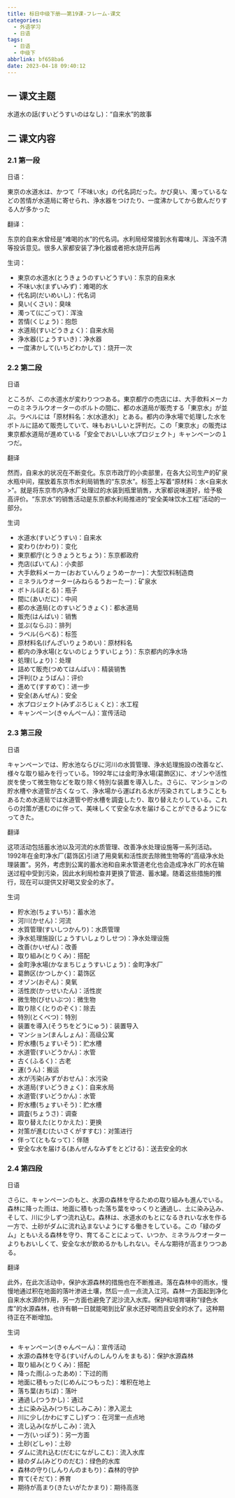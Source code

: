 ```yaml
---
title: 标日中级下册——第19课-フレーム-课文
categories:
  - 外语学习
  - 日语
tags:
  - 日语
  - 中级下
abbrlink: bf658ba6
date: 2023-04-18 09:40:12
---
```

## 一 课文主题

水道水の話(すいどうすいのはなし)：“自来水”的故事

<!--more-->

## 二 课文内容

### 2.1 第一段

日语：

東京の水道水は、かつて「不味い水」の代名詞だった。かび臭い、濁っているなどの苦情が水道局に寄せられ、浄水器をつけたり、一度沸かしてから飲んだりする人が多かった

翻译：

东京的自来水曾经是“难喝的水”的代名词。水利局经常接到水有霉味儿、浑浊不清等投诉意见。很多人家都安装了净化器或者把水烧开后再

生词：

* 東京の水道水(とうきょうのすいどうすい)：东京的自来水
* 不味い水(まずいみず)：难喝的水
* 代名詞(だいめいし)：代名词
* 臭い(くさい)：臭味
* 濁って(にごって)：浑浊
* 苦情(くじょう)：抱怨
* 水道局(すいどうきょく)：自来水局
* 浄水器(じょうすいき)：净水器
* 一度沸かして(いちどわかして)：烧开一次

### 2.2 第二段

日语

ところが、この水道水が変わりつつある。東京都庁の売店には、大手飲料メーカーのミネラルウオーターのボルトの間に、都の水道局が販売する「東京水」が並ぶ。ラベルには「原材料名：水(水道水)」とある。都内の浄水場で処理した水をボトルに詰めて販売していて、味もおいしいと評判だ。この「東京水」の販売は東京都水道局が進めている「安全でおいしい水プロジェクト」キャンペーンの１つだ。

翻译

然而，自来水的状况在不断变化。东京市政厅的小卖部里，在各大公司生产的矿泉水瓶中间，摆放着东京市水利局销售的“东京水”。标签上写着“原材料：水<自来水>”。就是将东京市内净水厂处理过的水装到瓶里销售，大家都说味道好，给予极高评价。“东京水”的销售活动是东京都水利局推进的“安全美味饮水工程”活动的一部分。

生词

* 水道水(すいどうすい)：自来水
* 変わり(かわり)：变化
* 東京都庁(とうきょうとちょう)：东京都政府
* 売店(ばいてん)：小卖部
* 大手飲料メーカー(おおていんりょうめーかー)：大型饮料制造商
* ミネラルウオーター(みねらるうおーたー)：矿泉水
* ボトル(ぼとる)：瓶子
* 間に(あいだに)：中间
* 都の水道局(とのすいどうきょく)：都水道局
* 販売(はんばい)：销售
* 並ぶ(ならぶ)：排列
* ラベル(らべる)：标签
* 原材料名(げんざいりょうめい)：原材料名
* 都内の浄水場(とないのじょうすいじょう)：东京都内的净水场
* 処理(しょり)：处理
* 詰めて販売(つめてはんばい)：精装销售
* 評判(ひょうばん)：评价
* 進めて(すすめて)：进一步
* 安全(あんぜん)：安全
* 水プロジェクト(みずぷろじぇくと)：水工程
* キャンペーン(きゃんぺーん)：宣传活动

### 2.3 第三段

日语

キャンペーンでは、貯水池ならびに河川の水質管理、浄水処理施設の改善など、様々な取り組みを行っている。1992年には金町浄水場(葛飾区)に、オゾンや活性炭を使って微生物などを取り除く特別な装置を導入した。さらに、マンションの貯水槽や水道管が古くなって、浄水場から運ばれる水が汚染されてしまうこともあるため水道局では水道管や貯水槽を調査したり、取り替えたりしている。これらの対策が進むのに伴って、美味しくて安全な水を届けることができるようになってきた。

翻译

这项活动包括蓄水池以及河流的水质管理、改善净水处理设施等一系列活动。1992年在金町净水厂(葛饰区)引进了用臭氧和活性炭去除微生物等的“高级净水处理装置”。另外，考虑到公寓的蓄水池和自来水管道老化也会造成净水厂的水在输送过程中受到污染，因此水利局检查并更换了管道、蓄水罐。随着这些措施的推行，现在可以提供又好喝又安全的水了。

生词

* 貯水池(ちょすいち)：蓄水池
* 河川(かせん)：河流
* 水質管理(すいしつかんり)：水质管理
* 浄水処理施設(じょうすいしょりしせつ)：净水处理设施
* 改善(かいぜん)：改善
* 取り組み(とりくみ)：搭配
* 金町浄水場(かなまちじょうすいじょう)：金町净水厂
* 葛飾区(かつしかく)：葛饰区
* オゾン(おぞん)：臭氧
* 活性炭(かっせいたん)：活性炭
* 微生物(びせいぶつ)：微生物
* 取り除く(とりのぞく)：除去
* 特別(とくべつ)：特別
* 装置を導入(そうちをどうにゅう)：装置导入
* マンション(まんしょん)：高级公寓
* 貯水槽(ちょすいそう)：贮水槽
* 水道管(すいどうかん)：水管
* 古く(ふるく)：古老
* 運(うん)：搬运
* 水が汚染(みずがおせん)：水污染
* 水道局(すいどうきょく)：自来水局
* 水道管(すいどうかん)：水管
* 貯水槽(ちょすいそう)：贮水槽
* 調査(ちょうさ)：调查
* 取り替えた(とりかえた)：更换
* 対策が進む(たいさくがすすむ)：对策进行
* 伴って(ともなって)：伴随
* 安全な水を届ける(あんぜんなみずをとどける)：送去安全的水

### 2.4 第四段

日语

さらに、キャンペーンのもと、水源の森林を守るための取り組みも進んでいる。森林に降った雨は、地面に積もった落ち葉をゆっくりと通過し、土に染み込み、そして、川に少しずつ流れ込む。森林は、水道水のもとになるきれいな水を作る一方で、土砂がダムに流れ込まないようにする働きをしている。この「緑のダム」ともいえる森林を守り、育てることによって、いつか、ミネラルウオーターよりもおいしくて、安全な水が飲めるかもしれない。そんな期待が高まりつつある。

翻译

此外，在此次活动中，保护水源森林的措施也在不断推进。落在森林中的雨水，慢慢地通过积在地面的落叶渗进土壤，然后一点一点流入江河。森林一方面起到净化自来水水源的作用，另一方面也避免了泥沙流入水库。保护和培育堪称“绿色水库”的水源森林，也许有朝一日就能喝到比矿泉水还好喝而且安全的水了。这种期待正在不断增加。

生词

* キャンペーン(きゃんぺーん)：宣传活动
* 水源の森林を守る(すいげんのしんりんをまもる)：保护水源森林
* 取り組み(とりくみ)：搭配
* 降った雨(ふったあめ)：下过的雨
* 地面に積もった(じめんにつもった)：堆积在地上
* 落ち葉(おちば)：落叶
* 通過し(つうかし)：通过
* 土に染み込み(つちにしみこみ)：渗入泥土
* 川に少し(かわにすこし)ずつ：在河里一点点地
* 流し込み(ながしこみ)：流入
* 一方(いっぽう)：另一方面
* 土砂(どしゃ)：土砂
* ダムに流れ込む(だむにながしこむ)：流入水库
* 緑のダム(みどりのだむ)：绿色的水库
* 森林の守り(しんりんのまもり)：森林的守护
* 育て(そだて)：养育
* 期待が高まり(きたいがたかまり)：期待高涨

